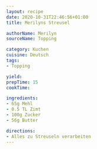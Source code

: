 ```yaml
---
layout: recipe
date: 2020-10-31T22:46:56+01:00
title: Merilyns Streusel

authorName: Merilyn
sourceName: Topping

category: Kuchen
cuisine: Deutsch
tags:
- Topping

yield:
prepTime: 15
cookTime:

ingredients:
- 65g Mehl
- 0.5 TL Zimt
- 100g Zucker
- 56g Butter

directions:
- Alles zu Streuseln verarbeiten
---
```

